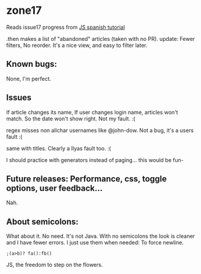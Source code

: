 # zone17

Reads issue17 progress from [JS spanish tutorial](https://github.com/javascript-tutorial/es.javascript.info/issues/17)

.then makes a list of "abandoned" articles  (taken with no PR).
update: Fewer filters, No reorder. It's a nice view, and easy to filter later.



## Known bugs:

None, I'm perfect.


## Issues 

If article changes its name,
If user changes login name,
articles won't match. So the date won't show right.  Not my fault.  :(

regex misses non allchar usernames like @john-dow.  Not a bug, it's a users fault  :(

same with titles.  Clearly a Ilyas fault too.  :(

I should practice with generators instead of paging...  this would be fun- 

## Future releases: Performance, css, toggle options, user feedback...
Nah.


## About semicolons:

What about it. No need.
It's not Java. With no semicolons the look is cleaner and I have fewer errors.
I just use them when needed: To force newline.

`
  ;(a>b)? fa():fb()
`  

JS, the freedom to step on the flowers.
